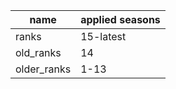 | name        | applied seasons |
| ----------- | --------------- |
| ranks       | 15-latest       |
| old_ranks   | 14              |
| older_ranks | 1-13            |